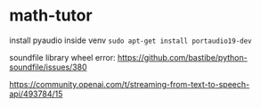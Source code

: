 # math-tutor

install pyaudio inside venv
`sudo apt-get install portaudio19-dev`

soundfile library wheel error:
https://github.com/bastibe/python-soundfile/issues/380

https://community.openai.com/t/streaming-from-text-to-speech-api/493784/15